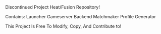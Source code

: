 Discontinued Project Heat/Fusion Repository!

Contains:
Launcher
Gameserver
Backend
Matchmaker
Profile Generator

This Project Is Free To Modify, Copy, And Contribute to!
